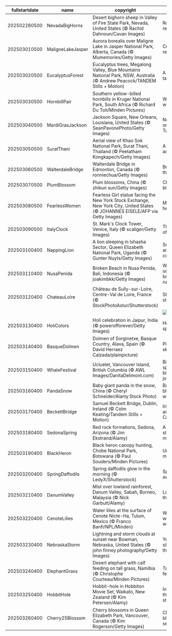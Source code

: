 |fullstartdate|name|copyright|title|image|
|--|--|--|--|--|
202502280500|NevadaBigHorns|Desert bighorn sheep in Valley of Fire State Park, Nevada, United States (© Rachid Dahnoun/Cavan Images)|Rocky relationship|![](/en-CA/2025/03/202502280500NevadaBigHorns.jpg)|
202503010500|MaligneLakeJasper|Aurora borealis over Maligne Lake in Jasper National Park, Alberta, Canada (© Mumemories/Getty Images)|Celestial reflections|![](/en-CA/2025/03/202503010500MaligneLakeJasper.jpg)|
202503020500|EucalyptusForest|Eucalyptus trees, Megalong Valley, Blue Mountains National Park, NSW, Australia (© Andrew Peacock/TANDEM Stills + Motion)|A eucalyp-tastic view|![](/en-CA/2025/03/202503020500EucalyptusForest.jpg)|
202503030500|HornbillPair|Southern yellow-billed hornbills in Kruger National Park, South Africa (© Richard Du Toit/Minden Pictures)|Wild about wildlife|![](/en-CA/2025/03/202503030500HornbillPair.jpg)|
202503040500|MardiGrasJackson|Jackson Square, New Orleans, Louisiana, United States (© SeanPavonePhoto/Getty Images)|Not your ordinary Tuesday|![](/en-CA/2025/03/202503040500MardiGrasJackson.jpg)|
202503050500|SuratThani|Aerial view of Khao Sok National Park, Surat Thani, Thailand (© Peetatham Kongkapech/Getty Images)|A jungle adventure|![](/en-CA/2025/03/202503050500SuratThani.jpg)|
202503060500|WalterdaleBridge|Walterdale Bridge in Edmonton, Canada (© ronniechua/Getty Images)|Bridging the gap|![](/en-CA/2025/03/202503060500WalterdaleBridge.jpg)|
202503070500|PlumBlossom|Plum blossoms, China (© zhikun sun/Getty Images)|China in bloom|![](/en-CA/2025/03/202503070500PlumBlossom.jpg)|
202503080500|FearlessWomen|Fearless Girl statue facing the New York Stock Exchange, New York City, United States (© JOHANNES EISELE/AFP via Getty Images)|Making her-story!|![](/en-CA/2025/03/202503080500FearlessWomen.jpg)|
202503090500|ItalyClock|St. Mark's Clock Tower, Venice, Italy (© scaliger/Getty Images)|The March of time|![](/en-CA/2025/03/202503090500ItalyClock.jpg)|
202503100400|NappingLion|A lion sleeping in Ishasha Sector, Queen Elizabeth National Park, Uganda (© Gunter Nuyts/Getty Images)|Snooze and conquer|![](/en-CA/2025/03/202503100400NappingLion.jpg)|
202503110400|NusaPenida|Broken Beach in Nusa Penida, Bali, Indonesia (© joakimbkk/Getty Images)|When the ocean breaks the rules|![](/en-CA/2025/03/202503110400NusaPenida.jpg)|
202503120400|ChateauLoire|Château de Sully-sur-Loire, Centre-Val de Loire, France (© StockPhotoAstur/Shutterstock)|Standing strong|![](/en-CA/2025/03/202503120400ChateauLoire.jpg)|
||||![](/en-CA/2025/03/.jpg)|
202503130400|HoliColors|Holi celebration in Jaipur, India (© powerofforever/Getty Images)|Holi colour splash|![](/en-CA/2025/03/202503130400HoliColors.jpg)|
202503140400|BasqueDolmen|Dolmen of Sorginetxe, Basque Country, Alava, Spain (© David Herraez Calzada/plainpicture)|Pi in the sky|![](/en-CA/2025/03/202503140400BasqueDolmen.jpg)|
202503150400|WhaleFestival|Ucluelet, Vancouver Island, British Columbia (© AWL Images/DanitaDelimont.com)|Big splashes, bigger journeys|![](/en-CA/2025/03/202503150400WhaleFestival.jpg)|
202503160400|PandaSnow|Baby giant panda in the snow, China (© Cheryl Schneider/Alamy Stock Photo)|Back to black...and white|![](/en-CA/2025/03/202503160400PandaSnow.jpg)|
202503170400|BeckettBridge|Samuel Beckett Bridge, Dublin, Ireland (© Colm Keating/Tandem Stills + Motion)|Irish cheer across Canada|![](/en-CA/2025/03/202503170400BeckettBridge.jpg)|
202503180400|SedonaSpring|Red rock formations, Sedona, Arizona (© Jim Ekstrand/Alamy)|A vortex state of mind|![](/en-CA/2025/03/202503180400SedonaSpring.jpg)|
202503190400|BlackHeron|Black heron canopy hunting, Chobe National Park, Botswana (© Paul Souders/Minden Pictures)|Umbrella manoeuvre|![](/en-CA/2025/03/202503190400BlackHeron.jpg)|
202503200400|SpringDaffodils|Spring daffodils glow in the morning (© LedyX/Shutterstock)|Spring awakening|![](/en-CA/2025/03/202503200400SpringDaffodils.jpg)|
202503210400|DanumValley|Mist over lowland rainforest, Danum Valley, Sabah, Borneo, Malaysia (© Nick Garbutt/Alamy)|Long live the trees|![](/en-CA/2025/03/202503210400DanumValley.jpg)|
202503220400|CenoteLilies|Water lilies at the surface of Cenote Nicte-Ha, Tulum, Mexico (© Franco Banfi/NPL/Minden)|Wat-er wonderful world!|![](/en-CA/2025/03/202503220400CenoteLilies.jpg)|
202503230400|NebraskaStorm|Lightning and storm clouds at sunset near Bowman, Nebraska, United States (© john finney photography/Getty Images)|You can't silence thunder|![](/en-CA/2025/03/202503230400NebraskaStorm.jpg)|
202503240400|ElephantGrass|Desert elephant with calf feeding on tall grass, Namibia (© Christophe Courteau/Minden Pictures)|Tall grass feast|![](/en-CA/2025/03/202503240400ElephantGrass.jpg)|
202503250400|HobbitHole|Hobbit-hole in Hobbiton Movie Set, Waikato, New Zealand (© Kim Petersen/Alamy)|In a hole, there was a story|![](/en-CA/2025/03/202503250400HobbitHole.jpg)|
202503260400|Cherry25Blossom|Cherry blossoms in Queen Elizabeth Park, Vancouver, Canada (© Kim Rogerson/Getty Images)|Cherry blossom season!|![](/en-CA/2025/03/202503260400Cherry25Blossom.jpg)|
